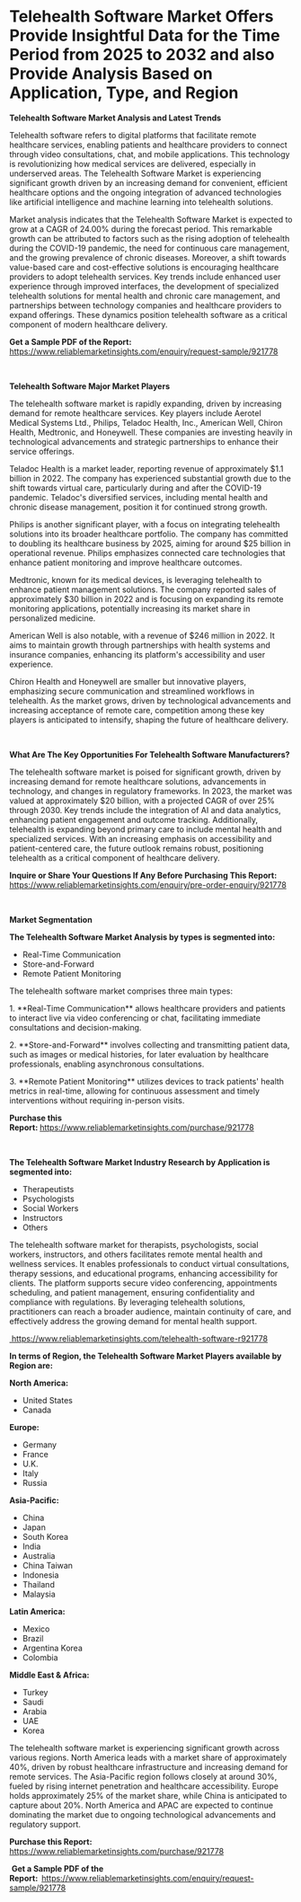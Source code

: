 <p><h1>Telehealth Software Market Offers Provide Insightful Data for the Time Period from 2025 to 2032 and also Provide Analysis Based on Application, Type, and Region</h1></p><p><strong>Telehealth Software Market Analysis and Latest Trends</strong></p>
<p><p>Telehealth software refers to digital platforms that facilitate remote healthcare services, enabling patients and healthcare providers to connect through video consultations, chat, and mobile applications. This technology is revolutionizing how medical services are delivered, especially in underserved areas. The Telehealth Software Market is experiencing significant growth driven by an increasing demand for convenient, efficient healthcare options and the ongoing integration of advanced technologies like artificial intelligence and machine learning into telehealth solutions.</p><p>Market analysis indicates that the Telehealth Software Market is expected to grow at a CAGR of 24.00% during the forecast period. This remarkable growth can be attributed to factors such as the rising adoption of telehealth during the COVID-19 pandemic, the need for continuous care management, and the growing prevalence of chronic diseases. Moreover, a shift towards value-based care and cost-effective solutions is encouraging healthcare providers to adopt telehealth services. Key trends include enhanced user experience through improved interfaces, the development of specialized telehealth solutions for mental health and chronic care management, and partnerships between technology companies and healthcare providers to expand offerings. These dynamics position telehealth software as a critical component of modern healthcare delivery.</p></p>
<p><strong>Get a Sample PDF of the Report:&nbsp;</strong> <a href="https://www.reliablemarketinsights.com/enquiry/request-sample/921778?utm_campaign=2244&utm_medium=2&utm_source=Github&utm_content=ia&utm_term=16042025&utm_id=telehealth-software">https://www.reliablemarketinsights.com/enquiry/request-sample/921778</a></p>
<p>&nbsp;</p>
<p><strong>Telehealth Software Major Market Players</strong></p>
<p><p>The telehealth software market is rapidly expanding, driven by increasing demand for remote healthcare services. Key players include Aerotel Medical Systems Ltd., Philips, Teladoc Health, Inc., American Well, Chiron Health, Medtronic, and Honeywell. These companies are investing heavily in technological advancements and strategic partnerships to enhance their service offerings.</p><p>Teladoc Health is a market leader, reporting revenue of approximately $1.1 billion in 2022. The company has experienced substantial growth due to the shift towards virtual care, particularly during and after the COVID-19 pandemic. Teladoc's diversified services, including mental health and chronic disease management, position it for continued strong growth.</p><p>Philips is another significant player, with a focus on integrating telehealth solutions into its broader healthcare portfolio. The company has committed to doubling its healthcare business by 2025, aiming for around $25 billion in operational revenue. Philips emphasizes connected care technologies that enhance patient monitoring and improve healthcare outcomes.</p><p>Medtronic, known for its medical devices, is leveraging telehealth to enhance patient management solutions. The company reported sales of approximately $30 billion in 2022 and is focusing on expanding its remote monitoring applications, potentially increasing its market share in personalized medicine.</p><p>American Well is also notable, with a revenue of $246 million in 2022. It aims to maintain growth through partnerships with health systems and insurance companies, enhancing its platform's accessibility and user experience.</p><p>Chiron Health and Honeywell are smaller but innovative players, emphasizing secure communication and streamlined workflows in telehealth. As the market grows, driven by technological advancements and increasing acceptance of remote care, competition among these key players is anticipated to intensify, shaping the future of healthcare delivery.</p></p>
<p>&nbsp;</p>
<p><strong>What Are The Key Opportunities For Telehealth Software Manufacturers?</strong></p>
<p><p>The telehealth software market is poised for significant growth, driven by increasing demand for remote healthcare solutions, advancements in technology, and changes in regulatory frameworks. In 2023, the market was valued at approximately $20 billion, with a projected CAGR of over 25% through 2030. Key trends include the integration of AI and data analytics, enhancing patient engagement and outcome tracking. Additionally, telehealth is expanding beyond primary care to include mental health and specialized services. With an increasing emphasis on accessibility and patient-centered care, the future outlook remains robust, positioning telehealth as a critical component of healthcare delivery.</p></p>
<p><strong>Inquire or Share Your Questions If Any Before Purchasing This Report:</strong> <a href="https://www.reliablemarketinsights.com/enquiry/pre-order-enquiry/921778?utm_campaign=2244&utm_medium=2&utm_source=Github&utm_content=ia&utm_term=16042025&utm_id=telehealth-software">https://www.reliablemarketinsights.com/enquiry/pre-order-enquiry/921778</a></p>
<p>&nbsp;</p>
<p><strong>Market Segmentation</strong></p>
<p><strong>The Telehealth Software Market Analysis by types is segmented into:</strong></p>
<p><ul><li>Real-Time Communication</li><li>Store-and-Forward</li><li>Remote Patient Monitoring</li></ul></p>
<p><p>The telehealth software market comprises three main types: </p><p>1. **Real-Time Communication** allows healthcare providers and patients to interact live via video conferencing or chat, facilitating immediate consultations and decision-making.</p><p>2. **Store-and-Forward** involves collecting and transmitting patient data, such as images or medical histories, for later evaluation by healthcare professionals, enabling asynchronous consultations.</p><p>3. **Remote Patient Monitoring** utilizes devices to track patients' health metrics in real-time, allowing for continuous assessment and timely interventions without requiring in-person visits.</p></p>
<p><strong>Purchase this Report:&nbsp;</strong><a href="https://www.reliablemarketinsights.com/purchase/921778?utm_campaign=2244&utm_medium=2&utm_source=Github&utm_content=ia&utm_term=16042025&utm_id=telehealth-software">https://www.reliablemarketinsights.com/purchase/921778</a></p>
<p>&nbsp;</p>
<p><strong>The Telehealth Software Market Industry Research by Application is segmented into:</strong></p>
<p><ul><li>Therapeutists</li><li>Psychologists</li><li>Social Workers</li><li>Instructors</li><li>Others</li></ul></p>
<p><p>The telehealth software market for therapists, psychologists, social workers, instructors, and others facilitates remote mental health and wellness services. It enables professionals to conduct virtual consultations, therapy sessions, and educational programs, enhancing accessibility for clients. The platform supports secure video conferencing, appointments scheduling, and patient management, ensuring confidentiality and compliance with regulations. By leveraging telehealth solutions, practitioners can reach a broader audience, maintain continuity of care, and effectively address the growing demand for mental health support.</p></p>
<p><a href="https://www.reliablemarketinsights.com/telehealth-software-r921778?utm_campaign=2244&utm_medium=2&utm_source=Github&utm_content=ia&utm_term=16042025&utm_id=telehealth-software">&nbsp;https://www.reliablemarketinsights.com/telehealth-software-r921778</a></p>
<p><strong>In terms of Region, the Telehealth Software Market Players available by Region are:</strong></p>
<p>
    <p> <strong> North America: </strong>
        <ul>
            <li>United States</li>
            <li>Canada</li>
        </ul>
        </p> 
    <p> <strong> Europe: </strong>
        <ul>
            <li>Germany</li>
            <li>France</li>
            <li>U.K.</li>
            <li>Italy</li>
            <li>Russia</li>
        </ul>
        </p> 
    <p> <strong> Asia-Pacific: </strong>
        <ul>
            <li>China</li>
            <li>Japan</li>
            <li>South Korea</li>
            <li>India</li>
            <li>Australia</li>
            <li>China Taiwan</li>
            <li>Indonesia</li>
            <li>Thailand</li>
            <li>Malaysia</li>
        </ul>
        </p> 
    <p> <strong> Latin America: </strong>
        <ul>
            <li>Mexico</li>
            <li>Brazil</li>
            <li>Argentina Korea</li>
            <li>Colombia</li>
        </ul>
        </p> 
    <p> <strong> Middle East & Africa: </strong>
        <ul>
            <li>Turkey</li>
            <li>Saudi</li>
            <li>Arabia</li>
            <li>UAE</li>
            <li>Korea</li>
        </ul>
    </p>
    </p>
<p><p>The telehealth software market is experiencing significant growth across various regions. North America leads with a market share of approximately 40%, driven by robust healthcare infrastructure and increasing demand for remote services. The Asia-Pacific region follows closely at around 30%, fueled by rising internet penetration and healthcare accessibility. Europe holds approximately 25% of the market share, while China is anticipated to capture about 20%. North America and APAC are expected to continue dominating the market due to ongoing technological advancements and regulatory support.</p></p>
<p><strong>Purchase this Report: </strong><a href="https://www.reliablemarketinsights.com/purchase/921778?utm_campaign=2244&utm_medium=2&utm_source=Github&utm_content=ia&utm_term=16042025&utm_id=telehealth-software">https://www.reliablemarketinsights.com/purchase/921778</a></p>
<p>&nbsp;<strong>Get a Sample PDF of the Report:&nbsp;&nbsp;</strong><a href="https://www.reliablemarketinsights.com/enquiry/request-sample/921778?utm_campaign=2244&utm_medium=2&utm_source=Github&utm_content=ia&utm_term=16042025&utm_id=telehealth-software">https://www.reliablemarketinsights.com/enquiry/request-sample/921778</a></p>
<p><strong></strong></p>
<p><p></p><p></p><p></p></p>